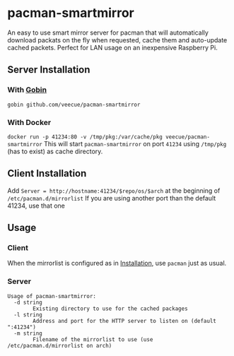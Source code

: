 # pacman-smartmirror
An easy to use smart mirror server for pacman that will automatically download packats on the fly when requested,
cache them and auto-update cached packets. Perfect for LAN usage on an inexpensive Raspberry Pi.

## Server Installation
### With [Gobin](https://github.com/myitcv/gobin)
`gobin github.com/veecue/pacman-smartmirror`
### With Docker
`docker run -p 41234:80 -v /tmp/pkg:/var/cache/pkg veecue/pacman-smartmirror`
This will start `pacman-smartmirror` on port `41234` using `/tmp/pkg` (has to exist) as cache directory.

## Client Installation
Add `Server = http://hostname:41234/$repo/os/$arch` at the beginning of `/etc/pacman.d/mirrorlist`
If you are using another port than the default 41234, use that one

## Usage
### Client
When the mirrorlist is configured as in [Installation](#installation), use `pacman` just as usual.
### Server
```
Usage of pacman-smartmirror:
  -d string
        Existing directory to use for the cached packages
  -l string
        Address and port for the HTTP server to listen on (default ":41234")
  -m string
        Filename of the mirrorlist to use (use /etc/pacman.d/mirrorlist on arch)

```
